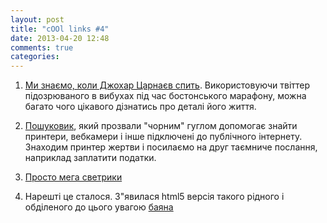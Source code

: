 ```yaml
---
layout: post
title: "cOOl links #4"
date: 2013-04-20 12:48
comments: true
categories: 
---
```



1. [Ми знаємо, коли Джохар Царнаєв спить](http://qz.com/76442/we-know-when-dzhokhar-tsarnaev-sleeps/). Використовуючи твіттер підозрюваного в вибухах під час бостонського марафону, можна багато чого цікавого дізнатись про деталі його життя.

2. [Пошуковик](http://www.shodanhq.com), який прозвали "чорним" гуглом допомогає знайти принтери, вебкамери і інше підключені до публічного інтернету. Знаходим принтер жертви і посилаємо на друг таємниче послання, наприклад заплатити податки.

3. [Просто мега светрики](http://mrgugumissgo.bigcartel.com/product/king-hamster-sweater)

4. Нарешті це сталося. З"явилася html5 версія такого рідного і обділеного до цього увагою [баяна](http://artpolikarpov.github.io/garmoshka)
